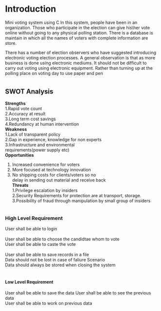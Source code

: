 #  <h1> Introduction
Mini voting system using C 
In this system, people have been in an organization. Those who participate in the election can give his\her vote online without going to any physical polling station. There is a database is maintain in which all the names of voters with complete information are store.

There has a number of election observers who have suggested introducing electronic voting election processes. A general observation is that as more business is done using electronic mediums. It should not be difficult to carry out voting using electronic equipment. Rather than turning up at the polling place on voting day to use paper and pen
# <h2> SWOT Analysis
  **Strengths**<br/>
1.Rapid vote count<br/>
2.Accuracy at result<br/>
3.Long term cost savings<br/>
4.Redundancy at human intervention<br/>
  **Weakness**<br/>
 1.Lack of transparent policy<br/>
2.Gap in experience, knowledge for non experts<br/>
3.Infrastructure and environmental                                 
 requirements(power supply etc)<br/>
 **Opportunities**<br/>
1. Increased convenience for voters<br/>
2. More focused at technology innovation<br/>
3. No shipping costs for clients/voters so no<br/>
 delay in sending out material and receive back<br/>
 **Threats**<br/>
1.Privilege escalation by insiders<br/>
2.Security Requirements for protection are at
transport, storage.<br/>
3.Possibility of fraud through manipulation by 
small group of insiders<br/>
# <h3> High Level Requirement
 User shall be able to login<br/>	
	User shall be able to choose the candidtae whom to vote<br/>
	User shall be able to caste the vote<br/>	
 User shall be able to save records in a file<br/>
	Data should not be lost in case of faliure	Scenario<br/>
	Data should always be stored when closing the system<br/>
 # <h4> Low Level Requirement
 User shall be able to save the data 
 User shall be able to see the previous data<br/> 
 User shall be able to work on previous data<br/>

  
